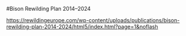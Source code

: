 #Bison Rewilding Plan 2014–2024


https://rewildingeurope.com/wp-content/uploads/publications/bison-rewilding-plan-2014-2024/html5/index.html?page=1&noflash

